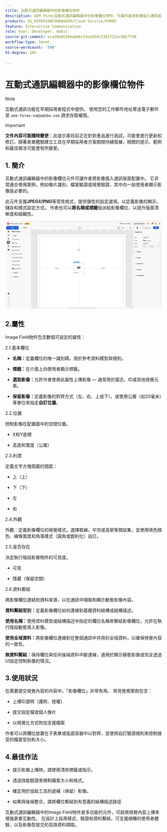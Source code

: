 ```yaml
---
title: 互動式通訊編輯器中的影像欄位物件
description: AEM Forms互動式通訊編輯器中的影像欄位物件，可讓作者將影像插入通訊版面配置中。
products: SG_EXPERIENCEMANAGER/Cloud Service/FORMS
feature: Interactive Communication
role: User, Developer, Admin
source-git-commit: acad9e05288a606c54e2059c2381725ac982f7d8
workflow-type: tm+mt
source-wordcount: '598'
ht-degree: 10%

---
```



# 互動式通訊編輯器中的影像欄位物件

>[!NOTE]
>
> 互動式通訊功能在早期採用者程式中提供。 使用您的工作郵件地址寄送電子郵件至 `aem-forms-ea@adobe.com` 請求存取權限。

>[!IMPORTANT]
>
> **文件內容可能隨時變更**：此提示庫目前正在針對產品進行測試，可能會進行更新和修訂。隨著表單體驗建立工具在早期採用者方案期間持續發展，相關的提示、範例和最佳做法可能會有所變更。

## &#x200B;1. 簡介

互動式通訊編輯器中的影像欄位元件可讓作者將影像插入通訊版面配置中。 它非常適合使用案例，例如像片識別、檔案驗證或視覺驗證，其中向一般使用者顯示影像是必要的。

此元件支援&#x200B;**JPEG**&#x200B;和&#x200B;**PNG**&#x200B;等常見格式，提供彈性的設定選項，以定義影像的顯示、儲存和樣式設定方式。 作者也可以&#x200B;**將名稱或標籤**&#x200B;指派給影像欄位，以提升版面清晰度和組織性。

![尋找IC檔案](/help/forms/interactive-communication/assets/imagefield.png)

## 2.屬性

Image Field物件包含數個可設定的屬性：

2.1.基本欄位

- **名稱：**&#x200B;定義欄位的唯一識別碼，用於參考資料模型與規則。

- **標題：**&#x200B;在介面上向使用者顯示標籤。

- **選取影像：**&#x200B;允許作者使用此屬性上傳影像 — 通常用於圖志、ID或其他視覺元素。

- **保留影像：**&#x200B;定義影像的對齊方式（左、右、上或下），或使用公厘（如20毫米）等單位來指定&#x200B;**自訂位置**。

2.2.位置

控制影像在配置圖中的空間位置。

- X和Y座標

- 高度和寬度（公厘）

2.3.利潤

定義文字方塊周圍的間距：

- 上（上）

- 下（下）

- 左

- 右

2.4.外觀

外觀：定義影像欄位的視覺樣式，選擇框線、平坦或高架等預設集，並使用填色顏色、線條寬度和角落樣式（圓角或銳利化）自訂。

2.5.是否存在

決定執行階段影像物件的可見度。

- 可見

- 隱藏（保留空間）

2.6.資料繫結

將影像欄位連結到資料來源，以在通訊中擷取和顯示動態影像內容。

**資料繫結型別：**&#x200B;定義影像欄位如何連線到基礎資料結構或結構描述。

**使用名稱：**&#x200B;使用資料模型或結構描述中指定的欄位名稱來繫結影像欄位，允許在執行階段動態填入影像。

**使用全域資料：**&#x200B;將影像欄位連線到在整個通訊中共用的全域資料，以確保視覺內容的一致性。

**無資料繫結：**&#x200B;保持欄位與任何後端資料中斷連線，適用於顯示靜態影像或完全透過UI設定控制影像的情況。

## 3.使用狀況

在需要提交視覺內容的內容中，「影像欄位」非常有用。 常見使用案例包含：

- 上傳ID證明（護照、授權）

- 提交設定檔或個人像片

- 以視覺化方式附加支援檔案

作者可以將欄位放置在子表單或版面容器中以對齊，並使用自訂驗證規則來控制接受的檔案型別和大小。

## 4.最佳作法

- 提示影像上傳時，請使用清除標籤或指示。

- 透過效能驗證來限制檔案大小和格式。

- 確定用於協助工具的遞補（保留）影像。

- 如果與後端整合，請將欄位繫結到有意義的結構描述路徑

互動式通訊編輯器中的Image Field物件是多功能的元件，可啟用視覺內容上傳來增強表單互動性。 在設計上採用樣式、驗證和資料繫結，可支援順暢的使用者體驗，以及影像型提交的高效資料擷取。




